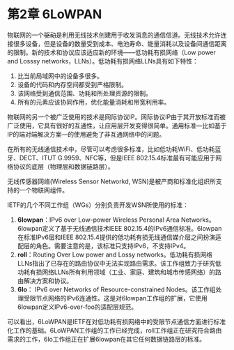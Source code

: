# 第2章 6LoWPAN

物联网的一个~~驱动~~是利用无线技术创建用于收发消息的通信信道。无线技术允许连接很多设备，但是设备的数量受到成本、电池寿命、能量消耗以及设备间通信距离的限制。新的技术和协议应该适应新的环境——低功耗有损网络（Low power and Losssy networks，LLNs）。低功耗有损网络LLNs具有如下特性：

  1. 比当前局域网中的设备多很多。
  2. 设备的代码和内存空间都受到严格限制。
  3. 该网络受到通信范围、功耗和所处理资源的限制。
  4. 所有的元素应该协同作用，优化能量消耗和带宽利用率。

物联网的另一个被广泛使用的技术是网际协议IP。网际协议IP由于其开放标准而被广泛使用，它具有很好的互通性，让应用层开发变得很简单。通用标准—比如基于IP的端对端解决方案—的使用避免了非互通网络中的问题。

在所有的无线通信技术中，尽管可以考虑很多标准，比如低功耗WiFi、低功耗蓝牙、DECT、ITUT G.9959、NFC等，但是IEEE 802.15.4标准最有可能应用于网络协议的底层（物理层和数据链路层）。

无线传感器网络(Wireless Sensor Networkd, WSN)是被产商和标准化组织所支持的一个物联网组件。

IETF的几个不同工作组（WGs）分别负责开发WSN所使用的标准：
1. **6lowpan**：IPv6 over Low-power Wireless Personal Area Networks。6lowpan定义了基于无线通信技术IEEE 802.15.4的IPv6通信标准。6lowpan在标准IPv6层和IEEE 802.15.4提供的低功耗有损无线通信媒介层之间扮演适配层的角色。需要注意的是，该标准只支持IPv6，不支持IPv4。
2. **roll**：Routing Over Low power and Lossy networks。低功耗有损网络LLNs指出了已存在的路由协议中无法实现路由需求。该工作组致力于研究低功耗有损网络LLNs所有利用领域（工业、家庭、建筑和城市传感网络）的路由解决方案和协议。
3. **6lo**： IPv6 over Networks of Resource-constrained Nodes。该工作组处理受限节点网络的IPv6连通性。这是对6lowpan工作组的扩展，它使用6lowpan定义IPv6-over-foo的适配层规范。

可以看出，6LoWPAN是IETF在对低功耗有损网络中的受限节点通信方面进行标准化工作的基础。6LoWPAN工作组的工作已经完成，roll工作组正在研究符合路由需求的工作，6lo工作组正在扩展6lowpan在其它任何数据链路层的标准。